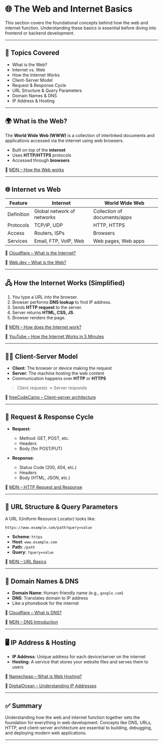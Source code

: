 # 🌐 The Web and Internet Basics

This section covers the foundational concepts behind how the web and internet function. Understanding these basics is essential before diving into frontend or backend development.

---

## 📌 Topics Covered

- What is the Web?
- Internet vs. Web
- How the Internet Works
- Client-Server Model
- Request & Response Cycle
- URL Structure & Query Parameters
- Domain Names & DNS
- IP Address & Hosting

---

## 🌍 What is the Web?

The **World Wide Web (WWW)** is a collection of interlinked documents and applications accessed via the internet using web browsers.

- Built on top of the **internet**
- Uses **HTTP/HTTPS** protocols
- Accessed through **browsers**

🔗 [MDN – How the Web works](https://developer.mozilla.org/en-US/docs/Learn/Getting_started_with_the_web/How_the_Web_works)

---

## 🌐 Internet vs Web

| Feature    | Internet                   | World Wide Web               |
| ---------- | -------------------------- | ---------------------------- |
| Definition | Global network of networks | Collection of documents/apps |
| Protocols  | TCP/IP, UDP                | HTTP, HTTPS                  |
| Access     | Routers, ISPs              | Browsers                     |
| Services   | Email, FTP, VoIP, Web      | Web pages, Web apps          |

🔗 [Cloudflare – What is the Internet?](https://www.cloudflare.com/learning/network-layer/what-is-the-internet/)

🔗 [Web.dev – What is the Web?](https://web.dev/learn/design/what-is-the-web/)

---

## 🖧 How the Internet Works (Simplified)

1. You type a URL into the browser.
2. Browser performs **DNS lookup** to find IP address.
3. Sends **HTTP request** to the server.
4. Server returns **HTML, CSS, JS**.
5. Browser renders the page.

🔗 [MDN – How does the Internet work?](https://developer.mozilla.org/en-US/docs/Learn/Common_questions/How_does_the_Internet_work)

🔗 [YouTube – How the Internet Works in 5 Minutes](https://www.youtube.com/watch?v=7_LPdttKXPc)

---

## 🧑‍💻 Client-Server Model

- **Client**: The browser or device making the request
- **Server**: The machine hosting the web content
- Communication happens over **HTTP** or **HTTPS**

> Client requests → Server responds

🔗 [freeCodeCamp – Client–server architecture](https://www.freecodecamp.org/news/client-server-architecture-explained-with-examples/)

---

## 🔁 Request & Response Cycle

- **Request**:

  - Method: GET, POST, etc.
  - Headers
  - Body (for POST/PUT)

- **Response**:

  - Status Code (200, 404, etc.)
  - Headers
  - Body (HTML, JSON, etc.)

🔗 [MDN – HTTP Request and Response](https://developer.mozilla.org/en-US/docs/Web/HTTP/Messages)

---

## 🔗 URL Structure & Query Parameters

A URL (Uniform Resource Locator) looks like:

```
https://www.example.com/path?query=value
```

- **Scheme**: `https`
- **Host**: `www.example.com`
- **Path**: `/path`
- **Query**: `?query=value`

🔗 [MDN – URL Basics](https://developer.mozilla.org/en-US/docs/Learn/Common_questions/What_is_a_URL)

---

## 🧭 Domain Names & DNS

- **Domain Name**: Human-friendly name (e.g., `google.com`)
- **DNS**: Translates domain to IP address
- Like a phonebook for the internet

🔗 [Cloudflare – What is DNS?](https://www.cloudflare.com/learning/dns/what-is-dns/)

🔗 [MDN – DNS Introduction](https://developer.mozilla.org/en-US/docs/Learn/Server-side/First_steps/Website_hosting#what_happens_when_you_type_a_url_in_the_browser)

---

## 🖥️ IP Address & Hosting

- **IP Address**: Unique address for each device/server on the internet
- **Hosting**: A service that stores your website files and serves them to users

🔗 [Namecheap – What is Web Hosting?](https://www.namecheap.com/hosting/what-is-web-hosting/)

🔗 [DigitalOcean – Understanding IP Addresses](https://www.digitalocean.com/community/tutorials/understanding-ip-addresses)

---

## ✅ Summary

Understanding how the web and internet function together sets the foundation for everything in web development. Concepts like DNS, URLs, HTTP, and client-server architecture are essential to building, debugging, and deploying modern web applications.

---
